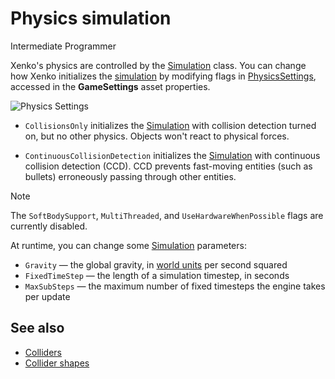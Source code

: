 # Physics simulation

<span class="label label-doc-level">Intermediate</span>
<span class="label label-doc-audience">Programmer</span>

Xenko's physics are controlled by the [Simulation](xref:SiliconStudio.Xenko.Physics.Simulation) class.
You can change how Xenko initializes the [simulation](xref:SiliconStudio.Xenko.Physics.Simulation) by modifying flags in [PhysicsSettings](xref:SiliconStudio.Xenko.Physics.PhysicsSettings), accessed in the **GameSettings** asset properties.

![Physics Settings](media/simulation-physics-settings.png)

* `CollisionsOnly` initializes the [Simulation](xref:SiliconStudio.Xenko.Physics.Simulation) with collision detection turned on, but no other physics. Objects won't react to physical forces.

* `ContinuousCollisionDetection` initializes the [Simulation](xref:SiliconStudio.Xenko.Physics.Simulation) with continuous collision detection (CCD). CCD prevents fast-moving entities (such as bullets) erroneously passing through other entities.

> [!Note] 
> The ``SoftBodySupport``, ``MultiThreaded``, and ``UseHardwareWhenPossible`` flags are currently disabled.

At runtime, you can change some [Simulation](xref:SiliconStudio.Xenko.Physics.Simulation) parameters:

* `Gravity` — the global gravity, in [world units](../game-studio/world-units.md) per second squared
* `FixedTimeStep` — the length of a simulation timestep, in seconds
* `MaxSubSteps` — the maximum number of fixed timesteps the engine takes per update

## See also
* [Colliders](colliders.md)
* [Collider shapes](collider-shapes.md)